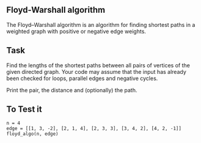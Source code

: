 ## Floyd-Warshall algorithm
The Floyd–Warshall algorithm is an algorithm for finding shortest paths in a weighted graph with positive or negative edge weights.

## Task
Find the lengths of the shortest paths between all pairs of vertices of the given directed graph. Your code may assume that the input has already been checked for loops, parallel edges and negative cycles.

Print the pair, the distance and (optionally) the path.

## To Test it
    n = 4
    edge = [[1, 3, -2], [2, 1, 4], [2, 3, 3], [3, 4, 2], [4, 2, -1]]
    floyd_algo(n, edge)